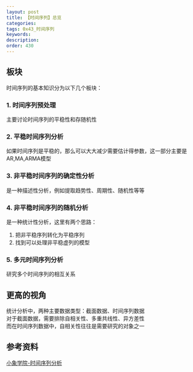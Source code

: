 ```yaml
---
layout: post
title: 【时间序列】总览
categories:
tags: 0x43_时间序列
keywords:
description:
order: 430
---
```

## 板块
时间序列的基本知识分为以下几个板块：
### 1. 时间序列预处理
主要讨论时间序列的平稳性和存随机性
### 2. 平稳时间序列分析
如果时间序列是平稳的，那么可以大大减少需要估计得参数，这一部分主要是AR,MA,ARMA模型
### 3. 非平稳时间序列的确定性分析
是一种描述性分析，例如提取趋势性、周期性、随机性等等
### 4. 非平稳时间序列的随机分析
是一种统计性分析，这里有两个思路：
1. 把非平稳序列转化为平稳序列
2. 找到可以处理非平稳虚列的模型


### 5. 多元时间序列分析
研究多个时间序列的相互关系

## 更高的视角
统计分析中，两种主要数据类型：截面数据、时间序列数据  
对于截面数据，需要排除自相关性、多重共线性、异方差性  
而在时间序列数据中，自相关性往往是需要研究的对象之一  

## 参考资料
[小象学院-时间序列分析](http://www.chinahadoop.cn/course/953)
